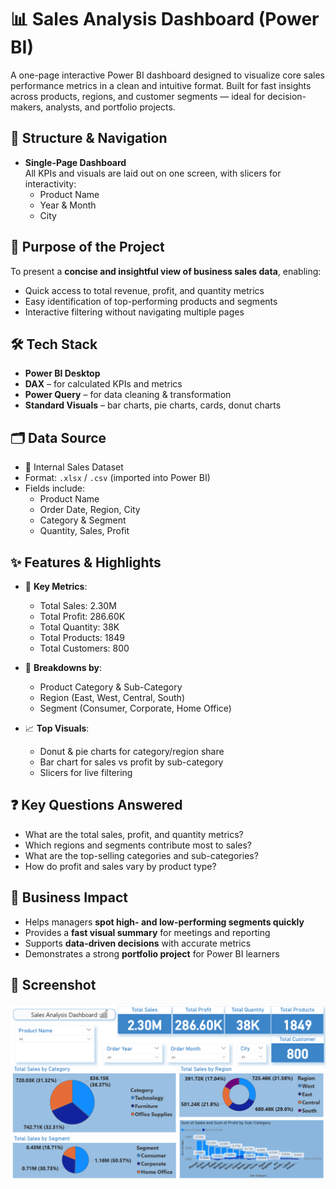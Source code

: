 # 📊 Sales Analysis Dashboard (Power BI)

A one-page interactive Power BI dashboard designed to visualize core sales performance metrics in a clean and intuitive format. Built for fast insights across products, regions, and customer segments — ideal for decision-makers, analysts, and portfolio projects.

## 🧭 Structure & Navigation

- **Single-Page Dashboard**  
  All KPIs and visuals are laid out on one screen, with slicers for interactivity:
  - Product Name
  - Year & Month
  - City
    
## 🎯 Purpose of the Project

To present a **concise and insightful view of business sales data**, enabling:

- Quick access to total revenue, profit, and quantity metrics  
- Easy identification of top-performing products and segments  
- Interactive filtering without navigating multiple pages

## 🛠️ Tech Stack

- **Power BI Desktop**
- **DAX** – for calculated KPIs and metrics
- **Power Query** – for data cleaning & transformation
- **Standard Visuals** – bar charts, pie charts, cards, donut charts

## 🗂️ Data Source

- 📁 Internal Sales Dataset  
- Format: `.xlsx` / `.csv` (imported into Power BI)  
- Fields include:
  - Product Name
  - Order Date, Region, City
  - Category & Segment
  - Quantity, Sales, Profit

## ✨ Features & Highlights

- 📌 **Key Metrics**:  
  - Total Sales: 2.30M  
  - Total Profit: 286.60K  
  - Total Quantity: 38K  
  - Total Products: 1849  
  - Total Customers: 800

- 🧩 **Breakdowns by**:
  - Product Category & Sub-Category
  - Region (East, West, Central, South)
  - Segment (Consumer, Corporate, Home Office)

- 📈 **Top Visuals**:
  - Donut & pie charts for category/region share
  - Bar chart for sales vs profit by sub-category
  - Slicers for live filtering

## ❓ Key Questions Answered

- What are the total sales, profit, and quantity metrics?  
- Which regions and segments contribute most to sales?  
- What are the top-selling categories and sub-categories?  
- How do profit and sales vary by product type?

## 💼 Business Impact

- Helps managers **spot high- and low-performing segments quickly**  
- Provides a **fast visual summary** for meetings and reporting  
- Supports **data-driven decisions** with accurate metrics  
- Demonstrates a strong **portfolio project** for Power BI learners

## 📸 Screenshot

![Sales Analysis Dashboard](https://github.com/rmuskann/Sales-Analysis-Dashboard/blob/main/Sales%20Analysis.png)
